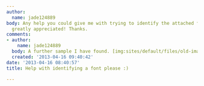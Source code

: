 ```yaml
---
author:
  name: jade124889
body: Any help you could give me with trying to identify the attached font would be
  greatly appreciated! Thanks.
comments:
- author:
    name: jade124889
  body: A further sample I have found. [img:sites/default/files/old-images/stagefx-words_4011.jpg]
  created: '2013-04-16 09:40:42'
date: '2013-04-16 08:40:57'
title: Help with identifying a font please :)

---
```

